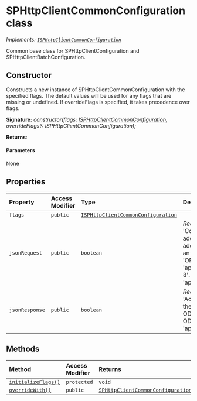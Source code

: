 # SPHttpClientCommonConfiguration class

_Implements: [`ISPHttpClientCommonConfiguration`](../../sp-http.api/interface/isphttpclientcommonconfiguration.md)_





Common base class for SPHttpClientConfiguration and SPHttpClientBatchConfiguration.


## Constructor
Constructs a new instance of SPHttpClientCommonConfiguration with the specified flags. The default values will be used for any flags that are missing or undefined. If overrideFlags is specified, it takes precedence over flags.

**Signature:** _constructor(flags: [ISPHttpClientCommonConfiguration](../../sp-http.api/interface/isphttpclientcommonconfiguration.md), overrideFlags?: ISPHttpClientCommonConfiguration);_

**Returns**: 



#### Parameters
None


## Properties

| Property	   | Access Modifier | Type	| Description|
|:-------------|:----|:-------|:-----------|
|`flags`     | `public` | [`ISPHttpClientCommonConfiguration`](../../sp-http.api/interface/isphttpclientcommonconfiguration.md) |  |
|`jsonRequest`     | `public` | `boolean` | _Read-only._ When this switch is true: If the 'Content-Type' header was not explicitly added for the request, then SPHttpClient will add it if the request is a write operation (i.e. an HTTP method other than 'GET', 'HEAD', or 'OPTIONS'). For OData 3.0, the value is 'application/json;odata=verbose;charset=utf-8'. For OData 4.0, the value is 'application/json;charset=utf-8'. |
|`jsonResponse`     | `public` | `boolean` | _Read-only._ When this switch is true: If the 'Accept' header was not explicitly added for the request, then SPHttpClient will add it. For OData 3.0, the value is 'application/json'. For OData 4.0, the value is 'application/json;odata.metadata=minimal'. |




## Methods

| Method	   | Access Modifier | Returns	| Description|
|:-------------|:----|:-------|:-----------|
|[`initializeFlags()`](initializeflags-sphttpclientcommonconfiguration.md)     | `protected` | `void` |  |
|[`overrideWith()`](overridewith-sphttpclientcommonconfiguration.md)     | `public` | [`SPHttpClientCommonConfiguration`](../../sp-http.api/class/sphttpclientcommonconfiguration.md) |  |





